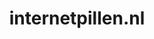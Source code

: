 ---
layout: post
title:  "internetpillen.nl"
internal_url:  "/dutchgov/internetpillen.nl.html"
categories: dutchgov
---